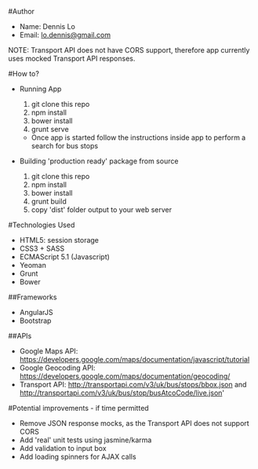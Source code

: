 #Author
* Name: Dennis Lo
* Email: lo.dennis@gmail.com

NOTE: Transport API does not have CORS support, therefore app currently uses mocked Transport API responses.

#How to?
* Running App
  1. git clone this repo
  2. npm install
  3. bower install
  4. grunt serve

  * Once app is started follow the instructions inside app to perform a search for bus stops

* Building 'production ready' package from source
  1. git clone this repo
  2. npm install
  3. bower install
  4. grunt build
  5. copy 'dist' folder output to your web server

#Technologies Used
* HTML5: session storage
* CSS3 + SASS
* ECMAScript 5.1 (Javascript)
* Yeoman
* Grunt
* Bower

##Frameworks
* AngularJS
* Bootstrap

##APIs
* Google Maps API: https://developers.google.com/maps/documentation/javascript/tutorial
* Google Geocoding API: https://developers.google.com/maps/documentation/geocoding/
* Transport API: http://transportapi.com/v3/uk/bus/stops/bbox.json and http://transportapi.com/v3/uk/bus/stop/busAtcoCode/live.json'

#Potential improvements - if time permitted
* Remove JSON response mocks, as the Transport API does not support CORS
* Add 'real' unit tests using jasmine/karma
* Add validation to input box
* Add loading spinners for AJAX calls
